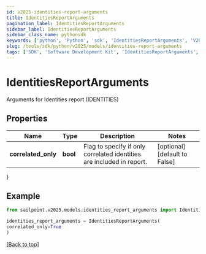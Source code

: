 ```yaml
---
id: v2025-identities-report-arguments
title: IdentitiesReportArguments
pagination_label: IdentitiesReportArguments
sidebar_label: IdentitiesReportArguments
sidebar_class_name: pythonsdk
keywords: ['python', 'Python', 'sdk', 'IdentitiesReportArguments', 'V2025IdentitiesReportArguments'] 
slug: /tools/sdk/python/v2025/models/identities-report-arguments
tags: ['SDK', 'Software Development Kit', 'IdentitiesReportArguments', 'V2025IdentitiesReportArguments']
---
```


# IdentitiesReportArguments

Arguments for Identities report (IDENTITIES)

## Properties

Name | Type | Description | Notes
------------ | ------------- | ------------- | -------------
**correlated_only** | **bool** | Flag to specify if only correlated identities are included in report. | [optional] [default to False]
}

## Example

```python
from sailpoint.v2025.models.identities_report_arguments import IdentitiesReportArguments

identities_report_arguments = IdentitiesReportArguments(
correlated_only=True
)

```
[[Back to top]](#) 

